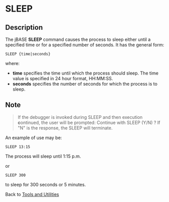# SLEEP

<PageHeader />

## Description

The jBASE **SLEEP** command causes the process to sleep either until a specified time or for a specified number of seconds. It has the general form:

```
SLEEP {time|seconds}
```

where:

- **time** specifies the time until which the process should sleep. The time value is specified in 24 hour format, HH:MM:SS.
- **seconds** specifies the number of seconds for which the process is to sleep.

## Note

> If the debugger is invoked during SLEEP and then execution **c**ontinued, the user will be prompted:
> Continue with SLEEP (Y/N) ?
> If "N" is the response, the SLEEP will terminate.

An example of use may be:

```
SLEEP 13:15
```

The process will sleep until 1:15 p.m.

or

```
SLEEP 300
```

to sleep for 300 seconds or 5 minutes.

Back to [Tools and Utilities](./../README.md)

<PageFooter />
